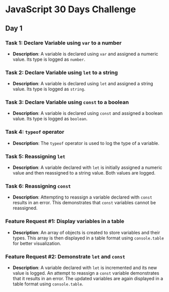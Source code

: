 # JavaScript 30 Days Challenge

## Day 1

### Task 1: Declare Variable using `var` to a number
- **Description**: A variable is declared using `var` and assigned a numeric value. Its type is logged as `number`.

### Task 2: Declare Variable using `let` to a string
- **Description**: A variable is declared using `let` and assigned a string value. Its type is logged as `string`.

### Task 3: Declare Variable using `const` to a boolean
- **Description**: A variable is declared using `const` and assigned a boolean value. Its type is logged as `boolean`.

### Task 4: `typeof` operator
- **Description**: The `typeof` operator is used to log the type of a variable.

### Task 5: Reassigning `let`
- **Description**: A variable declared with `let` is initially assigned a numeric value and then reassigned to a string value. Both values are logged.

### Task 6: Reassigning `const`
- **Description**: Attempting to reassign a variable declared with `const` results in an error. This demonstrates that `const` variables cannot be reassigned.

### Feature Request #1: Display variables in a table
- **Description**: An array of objects is created to store variables and their types. This array is then displayed in a table format using `console.table` for better visualization.

### Feature Request #2: Demonstrate `let` and `const`
- **Description**: A variable declared with `let` is incremented and its new value is logged. An attempt to reassign a `const` variable demonstrates that it results in an error. The updated variables are again displayed in a table format using `console.table`.
